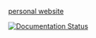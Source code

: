 [personal website](https://maximerousseau.readthedocs.io/en/latest/)


[![Documentation Status](https://readthedocs.org/projects/maximerousseau/badge/?version=latest)](https://maximerousseau.readthedocs.io/en/latest/?badge=latest)
